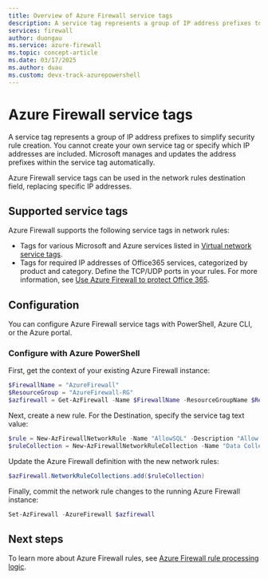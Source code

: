```yaml
---
title: Overview of Azure Firewall service tags
description: A service tag represents a group of IP address prefixes to help minimize complexity for security rule creation.
services: firewall
author: duongau
ms.service: azure-firewall
ms.topic: concept-article
ms.date: 03/17/2025
ms.author: duau 
ms.custom: devx-track-azurepowershell
---
```


# Azure Firewall service tags

A service tag represents a group of IP address prefixes to simplify security rule creation. You cannot create your own service tag or specify which IP addresses are included. Microsoft manages and updates the address prefixes within the service tag automatically.

Azure Firewall service tags can be used in the network rules destination field, replacing specific IP addresses.

## Supported service tags

Azure Firewall supports the following service tags in network rules:

- Tags for various Microsoft and Azure services listed in [Virtual network service tags](../virtual-network/service-tags-overview.md#available-service-tags).
- Tags for required IP addresses of Office365 services, categorized by product and category. Define the TCP/UDP ports in your rules. For more information, see [Use Azure Firewall to protect Office 365](protect-office-365.md).

## Configuration

You can configure Azure Firewall service tags with PowerShell, Azure CLI, or the Azure portal.

### Configure with Azure PowerShell

First, get the context of your existing Azure Firewall instance:

```powershell
$FirewallName = "AzureFirewall"
$ResourceGroup = "AzureFirewall-RG"
$azfirewall = Get-AzFirewall -Name $FirewallName -ResourceGroupName $ResourceGroup
```

Next, create a new rule. For the Destination, specify the service tag text value:

```powershell
$rule = New-AzFirewallNetworkRule -Name "AllowSQL" -Description "Allow access to Azure Database as a Service (SQL, MySQL, PostgreSQL, Datawarehouse)" -SourceAddress "10.0.0.0/16" -DestinationAddress Sql -DestinationPort 1433 -Protocol TCP
$ruleCollection = New-AzFirewallNetworkRuleCollection -Name "Data Collection" -Priority 1000 -Rule $rule -ActionType Allow
```

Update the Azure Firewall definition with the new network rules:

```powershell
$azFirewall.NetworkRuleCollections.add($ruleCollection)
```

Finally, commit the network rule changes to the running Azure Firewall instance:

```powershell
Set-AzFirewall -AzureFirewall $azfirewall
```

## Next steps

To learn more about Azure Firewall rules, see [Azure Firewall rule processing logic](rule-processing.md).
